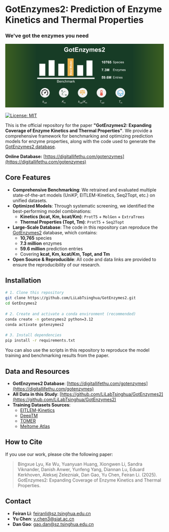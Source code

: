 
# GotEnzymes2: Prediction of Enzyme Kinetics and Thermal Properties
### **We've got the enzymes you need**

![GotEnzymes2 Graphical Abstract](picture/Graphical_Abstract.png "GotEnzymes2 Graphical Abstract")


[![License: MIT](https://img.shields.io/badge/License-MIT-yellow.svg)](https://opensource.org/licenses/MIT)

This is the official repository for the paper **"GotEnzymes2: Expanding Coverage of Enzyme Kinetics and Thermal Properties"**. We provide a comprehensive framework for benchmarking and optimizing prediction models for enzyme properties, along with the code used to generate the [GotEnzymes2 database](https://digitallifethu.com/gotenzymes).

**Online Database:** [https://digitallifethu.com/gotenzymes](https://digitallifethu.com/gotenzymes)

## Core Features

*   **Comprehensive Benchmarking**: We retrained and evaluated multiple state-of-the-art models (UniKP, EITLEM-Kinetics, Seq2Topt, etc.) on unified datasets.
*   **Optimized Models**: Through systematic screening, we identified the best-performing model combinations:
    *   **Kinetics (kcat, Km, kcat/Km)**: `ProtT5` + `MolGen` + `ExtraTrees`
    *   **Thermal Properties (Topt, Tm)**: `ProtT5` + `Seq2Topt`
*   **Large-Scale Database**: The code in this repository can reproduce the [GotEnzymes2](https://digitallifethu.com/gotenzymes) database, which contains:
    *   **10,765** species
    *   **7.3 million** enzymes
    *   **59.6 million** prediction entries
    *   Covering **kcat, Km, kcat/Km, Topt, and Tm**
*   **Open Source & Reproducible**: All code and data links are provided to ensure the reproducibility of our research.

## Installation

```bash
# 1. Clone this repository
git clone https://github.com/LiLabTsinghua/GotEnzymes2.git
cd GotEnzymes2

# 2. Create and activate a conda environment (recommended)
conda create -n gotenzymes2 python=3.12
conda activate gotenzymes2

# 3. Install dependencies
pip install -r requirements.txt
```

You can also use the scripts in this repository to reproduce the model training and benchmarking results from the paper.

## Data and Resources

*   **GotEnzymes2 Database**: [https://digitallifethu.com/gotenzymes](https://digitallifethu.com/gotenzymes)
*   **All Data in this Study**: [https://github.com/LiLabTsinghua/GotEnzymes2](https://github.com/LiLabTsinghua/GotEnzymes2)
*   **Training Datasets Sources**:
    *   [EITLEM-Kinetics](https://github.com/XvesS/EITLEM-Kinetics)
    *   [DeepTM](https://github.com/liimy1/DeepTM)
    *   [TOMER](https://github.com/jafetgado/tomer/)
    *   [Meltome Atlas](https://meltomeatlas.proteomics.wzw.tum.de/master_meltomeatlasapp/)

## How to Cite

If you use our work, please cite the following paper:

> Bingxue Lyu, Ke Wu, Yuanyuan Huang, Xiongwen Li, Sandra Viknander, Danish Anwer, Yunfeng Yang, Diannan Lu, Eduard Kerkhoven, Aleksej Zelezniak, Dan Gao, Yu Chen, Feiran Li. (2025). GotEnzymes2: Expanding Coverage of Enzyme Kinetics and Thermal Properties.

## Contact

*   **Feiran Li**: feiranli@sz.tsinghua.edu.cn
*   **Yu Chen**: y.chen3@siat.ac.cn
*   **Dan Gao**: gao.dan@sz.tsinghua.edu.cn
